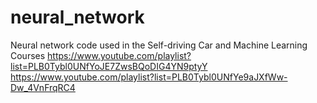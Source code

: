 # neural_network
Neural network code used in the Self-driving Car and Machine Learning Courses
https://www.youtube.com/playlist?list=PLB0Tybl0UNfYoJE7ZwsBQoDIG4YN9ptyY
https://www.youtube.com/playlist?list=PLB0Tybl0UNfYe9aJXfWw-Dw_4VnFrqRC4
